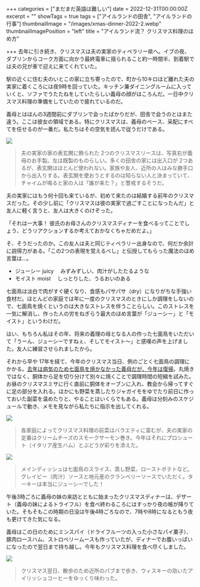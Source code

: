 +++
categories = ["まだまだ英語は難しい"]
date = 2022-12-31T00:00:00Z
excerpt = ""
showTags = true
tags = ["アイルランドの田舎", "アイルランドの行事"]
thumbnailImage = "/images/xmas-dinner-2022-2.webp"
thumbnailImagePosition = "left"
title = "アイルランド流？ クリスマス料理のほめ方"

+++
去年に引き続き、クリスマスは夫の実家のティペラリー県へ。イブの夜、ダブリンからコーク方面に向かう最終電車に揺られること約一時間半、到着駅では夫の兄が車で迎えに来てくれていた。

<!--more-->

駅の近くに住む夫のいとこの家に立ち寄ったので、町から10キロほど離れた夫の実家に着くころには夜9時を回っていた。キッチン兼ダイニングルームに入っていくと、ソファでうたたねをしていたらしい義母の顔がほころんだ。一日中クリスマス料理の準備をしていたので疲れているのだ。

義母とはほんの3週間前にダブリンで会ったばかりだが、田舎で会うのとはまた違う。ここは彼女の領域である。特にクリスマスは、義母のペース、采配にすべてを任せるのが一番だ。私たちはその空気を読んで従うだけである。

![](/images/christmas-wreaths-2022.webp)

> 夫の実家の家の表玄関に飾られた 2つのクリスマスリースは、写真右が義母のお手製。左は既製のものらしい。多くの田舎の家には出入口が 2つあるが、表玄関はほとんど使われない。家族や友人、近所の人はみな勝手口から出入りする。表玄関を使おうとするのは知らない人と決まっていて、チャイムが鳴ると家の人は「誰が来た？」と警戒するそうだ。

夫の実家にはもう何十回も来ているが、初めて来たのは結婚する前年のクリスマスだった。その少し前に「クリスマスは彼の実家で過ごすことになったんだ」と友人に軽く言うと、友人は大きくのけぞった。

「それは一大事！ 彼氏のお母さんのクリスマスディナーを食べるってことでしょう、どうリアクションするか考えておかなくちゃだめだよ。」

そ、そうだったのか。この友人は夫と同じティペラリー出身なので、何だか余計に説得力がある。「この2つの表現を覚えるべし」と伝授してもらった魔法のほめ言葉は…。

* ジューシー juicy 　みずみずしい、肉汁がしたたるような
* モイスト moist 　しっとりした、うるおいのある

七面鳥は淡白で肉がすぐ硬くなり、食感もパサパサ（dry）になりがちな手強い食材だ。ほとんどの家庭では年に一度のクリスマスのときにしか調理をしないので、七面鳥を焼くというのは大きなストレスを伴うことらしい。このストレスを一気に解消し、作った人の労をねぎらう最大のほめ言葉が「ジューシー」と「モイスト」というわけだ。

はい、もちろん私はその年、将来の義理の母となる人の作った七面鳥をいただいて「うーん、ジューシーですねぇ、そしてモイスト～」と感嘆の声を上げました。友人に練習させられましたから。

それから早や 17年を経て、今年のクリスマス当日、例のごとく七面鳥の調理にかかる。[去年は病気のため七面鳥を焼かなかった義母だが、今年は復帰](https://www.riastra.com/2021/12/%E5%B9%B4%E6%9C%AB%E3%81%AB%E3%83%8F%E3%83%83%E3%83%94%E3%83%BC%E3%83%8B%E3%83%A5%E3%83%BC%E3%82%A4%E3%83%A4%E3%83%BC/)。丸焼きではなく、胴体から足を切り分けて別々に焼くことで調理時間の短縮を試みた。お昼のクリスマスミサに行く直前に胴体をオーブンに入れ、教会から帰ってすぐに足の部分を入れる。ほかにも野菜を蒸したりジャガイモをゆでたり前日に作っておいた副菜を温めたりと、やることはいくらでもある。義母は分刻みのスケジュールで動き、メモを見ながら私たちに指示を出してくれる。

![](/images/xmas-dinner-2022-1.webp)

> 各家庭によってクリスマス料理の前菜はバラエティに富むが、夫の実家の定番はクリームチーズのスモークサーモン巻き。今年はそれにプロシュート（イタリア産生ハム）とぶどうが彩りを添えた。

![](/images/xmas-dinner-2022-2.webp)

> メインディッシュは七面鳥のスライス、蒸し野菜、ローストポテトなど。グレイビー（肉汁）ソースと地元産のクランベリーソースでいただく。ターキーは本当にジューシーでした！

午後3時ごろに義母の妹の来訪とともに始まったクリスマスディナーは、デザート（義母の妹によるトライフル）を食べ終わるころにはすっかり夜の帳が降りていた。そもそもこの時期の日没は午後4時ごろなので、7時や8時になるともう夜も更けてきた気になる。

義母はこの日のためにミンスパイ（ドライフルーツの入った小さなパイ菓子）、豚肉ロースハム、ストロベリームースも作っていたが、ディナーでお腹いっぱいになったので翌日まで持ち越し。今年もクリスマス料理を食べ尽くしました。

![](/images/irish-coffee-2022.webp)

> クリスマス翌日、散歩のため近所のパブまで歩き、ウィスキーの効いたアイリッシュコーヒーをゆっくり味わった。